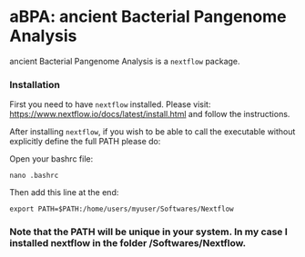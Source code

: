 # aBPA: ancient Bacterial Pangenome Analysis

ancient Bacterial Pangenome Analysis is a `nextflow` package.

### Installation


First you need to have `nextflow` installed. Please visit: https://www.nextflow.io/docs/latest/install.html and follow the instructions.


After installing `nextflow`, if you wish to be able to call the executable without explicitly define the full PATH please do:


Open your bashrc file:


`nano .bashrc`


Then add this line at the end: 


`export PATH=$PATH:/home/users/myuser/Softwares/Nextflow`



### Note that the PATH will be unique in your system. In my case I installed nextflow in the folder /Softwares/Nextflow.


